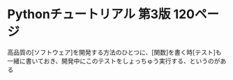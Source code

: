 # Pythonチュートリアル 第3版 120ページ
 高品質の[ソフトウェア]を開発する方法のひとつに、[関数]を書く時[テスト]も一緒に書いておき、開発中にこのテストをしょっちゅう実行する、というのがある
